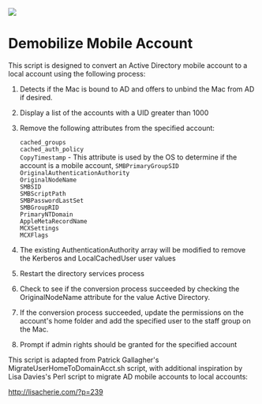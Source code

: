![](https://img.shields.io/badge/os-MacOS%20Mojave%2010.14.4-blue.svg)
# Demobilize Mobile Account

This script is designed to convert an Active Directory mobile account to a local account using the following process:

1. Detects if the Mac is bound to AD and offers to unbind the Mac from AD if desired.

2. Display a list of the accounts with a UID greater than 1000

3. Remove the following attributes from the specified account:

	`cached_groups`  
	`cached_auth_policy`  
	`CopyTimestamp` - This attribute is used by the OS to determine if the account is a mobile account,
	`SMBPrimaryGroupSID`  
	`OriginalAuthenticationAuthority`  
	`OriginalNodeName`  
	`SMBSID`  
	`SMBScriptPath`  
	`SMBPasswordLastSet`  
	`SMBGroupRID`  
	`PrimaryNTDomain`  
	`AppleMetaRecordName`  
	`MCXSettings`  
	`MCXFlags`

4. The existing AuthenticationAuthority array will be modified to remove the Kerberos and LocalCachedUser user values

5. Restart the directory services process

6. Check to see if the conversion process succeeded by checking the OriginalNodeName attribute for the value Active Directory.

7. If the conversion process succeeded, update the permissions on the account's home folder and add the specified user to the staff group on the Mac.

9. Prompt if admin rights should be granted for the specified account

This script is adapted from Patrick Gallagher's MigrateUserHomeToDomainAcct.sh script, with additional inspiration by Lisa Davies's Perl script to migrate AD mobile accounts to local accounts:

http://lisacherie.com/?p=239
